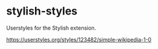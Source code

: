 # stylish-styles
Userstyles for the Stylish extension.

https://userstyles.org/styles/123482/simple-wikipedia-1-0
